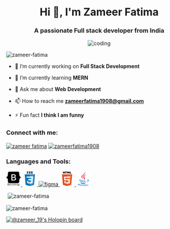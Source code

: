 <h1 align="center">Hi 👋, I'm Zameer Fatima</h1>
<h3 align="center">A passionate Full stack developer from India</h3>
<p align = "center">
<img  alt="coding" width="400" src="https://media.tenor.com/PP9v7VIs6R4AAAAd/scaler-create-impact.gif">
</p>
<p align="left"> <img src="https://komarev.com/ghpvc/?username=zameer-fatima&label=Profile%20views&color=0e75b6&style=flat" alt="zameer-fatima" /> </p>

- 🔭 I’m currently working on **Full Stack Development**

- 🌱 I’m currently learning **MERN**

- 💬 Ask me about **Web Development**

- 📫 How to reach me **zameerfatima1908@gmail.com**

- ⚡ Fun fact **I think I am funny**

<h3 align="left">Connect with me:</h3>
<p align="left">
<a href="https://linkedin.com/in/zameer-fatima-24b0451b6" target="blank"><img align="center" src="https://raw.githubusercontent.com/rahuldkjain/github-profile-readme-generator/master/src/images/icons/Social/linked-in-alt.svg" alt="zameer fatima" height="30" width="40" /></a>
<a href="https://www.leetcode.com/zameerfatima1908" target="blank"><img align="center" src="https://raw.githubusercontent.com/rahuldkjain/github-profile-readme-generator/master/src/images/icons/Social/leet-code.svg" alt="zameerfatima1908" height="30" width="40" /></a>
</p>

<h3 align="left">Languages and Tools:</h3>
<p align="left"> <a href="https://getbootstrap.com" target="_blank" rel="noreferrer"> <img src="https://raw.githubusercontent.com/devicons/devicon/master/icons/bootstrap/bootstrap-plain-wordmark.svg" alt="bootstrap" width="40" height="40"/> </a> <a href="https://www.w3schools.com/css/" target="_blank" rel="noreferrer"> <img src="https://raw.githubusercontent.com/devicons/devicon/master/icons/css3/css3-original-wordmark.svg" alt="css3" width="40" height="40"/> </a> <a href="https://www.figma.com/" target="_blank" rel="noreferrer"> <img src="https://www.vectorlogo.zone/logos/figma/figma-icon.svg" alt="figma" width="40" height="40"/> </a> <a href="https://www.w3.org/html/" target="_blank" rel="noreferrer"> <img src="https://raw.githubusercontent.com/devicons/devicon/master/icons/html5/html5-original-wordmark.svg" alt="html5" width="40" height="40"/> </a> <a href="https://www.java.com" target="_blank" rel="noreferrer"> <img src="https://raw.githubusercontent.com/devicons/devicon/master/icons/java/java-original.svg" alt="java" width="40" height="40"/> </a> </p>

<p>&nbsp;<img align="center" src="https://github-readme-stats.vercel.app/api?username=zameer-fatima&show_icons=true&locale=en" alt="zameer-fatima" /></p>

<p><img align="center" src="https://github-readme-streak-stats.herokuapp.com/?user=zameer-fatima&" alt="zameer-fatima" /></p>
                    
 [![@zameer_19's Holopin board](https://holopin.io/api/user/board?user=zameer_19)](https://holopin.io/@zameer_19)


